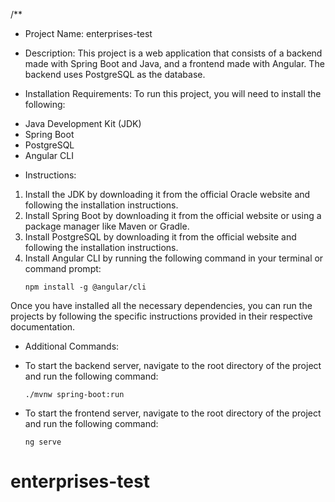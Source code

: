 /**
* Project Name: enterprises-test

* Description:
This project is a web application that consists of a backend made with Spring Boot and Java, and a frontend made with Angular. The backend uses PostgreSQL as the database.

* Installation Requirements:
To run this project, you will need to install the following:
- Java Development Kit (JDK)
- Spring Boot
- PostgreSQL
- Angular CLI

* Instructions:
1. Install the JDK by downloading it from the official Oracle website and following the installation instructions.
2. Install Spring Boot by downloading it from the official website or using a package manager like Maven or Gradle.
3. Install PostgreSQL by downloading it from the official website and following the installation instructions.
4. Install Angular CLI by running the following command in your terminal or command prompt:
    ```
    npm install -g @angular/cli
    ```

Once you have installed all the necessary dependencies, you can run the projects by following the specific instructions provided in their respective documentation.

* Additional Commands:
- To start the backend server, navigate to the root directory of the project and run the following command:
    ```
    ./mvnw spring-boot:run
    ```
- To start the frontend server, navigate to the root directory of the project and run the following command:
    ```
    ng serve
    ```
# enterprises-test